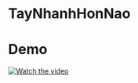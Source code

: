 # TayNhanhHonNao
# Demo 
[![Watch the video](https://i.imgur.com/vKb2F1B.png)](https://youtu.be/TG9oXbraNIM)
